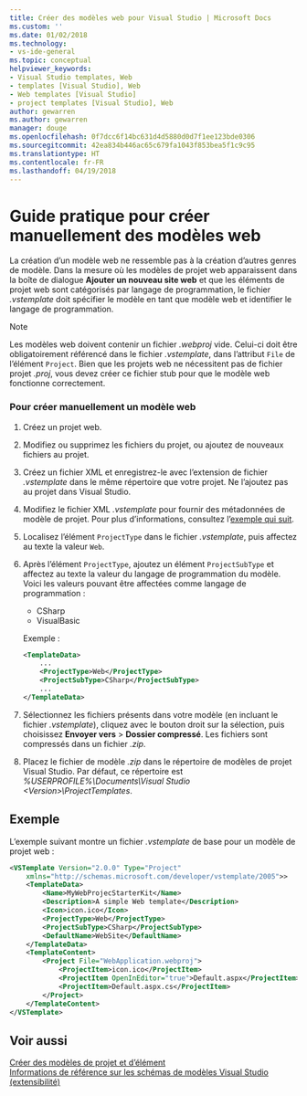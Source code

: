 ```yaml
---
title: Créer des modèles web pour Visual Studio | Microsoft Docs
ms.custom: ''
ms.date: 01/02/2018
ms.technology:
- vs-ide-general
ms.topic: conceptual
helpviewer_keywords:
- Visual Studio templates, Web
- templates [Visual Studio], Web
- Web templates [Visual Studio]
- project templates [Visual Studio], Web
author: gewarren
ms.author: gewarren
manager: douge
ms.openlocfilehash: 0f7dcc6f14bc631d4d5880d0d7f1ee123bde0306
ms.sourcegitcommit: 42ea834b446ac65c679fa1043f853bea5f1c9c95
ms.translationtype: HT
ms.contentlocale: fr-FR
ms.lasthandoff: 04/19/2018
---
```

# <a name="how-to-manually-create-web-templates"></a>Guide pratique pour créer manuellement des modèles web

La création d’un modèle web ne ressemble pas à la création d’autres genres de modèle. Dans la mesure où les modèles de projet web apparaissent dans la boîte de dialogue **Ajouter un nouveau site web** et que les éléments de projet web sont catégorisés par langage de programmation, le fichier *.vstemplate* doit spécifier le modèle en tant que modèle web et identifier le langage de programmation.

> [!NOTE]
> Les modèles web doivent contenir un fichier *.webproj* vide. Celui-ci doit être obligatoirement référencé dans le fichier *.vstemplate*, dans l’attribut `File` de l’élément `Project`. Bien que les projets web ne nécessitent pas de fichier projet *.proj*, vous devez créer ce fichier stub pour que le modèle web fonctionne correctement.

### <a name="to-manually-create-a-web-template"></a>Pour créer manuellement un modèle web

1. Créez un projet web.

1. Modifiez ou supprimez les fichiers du projet, ou ajoutez de nouveaux fichiers au projet.

1. Créez un fichier XML et enregistrez-le avec l’extension de fichier *.vstemplate* dans le même répertoire que votre projet. Ne l’ajoutez pas au projet dans Visual Studio.

1. Modifiez le fichier XML *.vstemplate* pour fournir des métadonnées de modèle de projet. Pour plus d’informations, consultez l’[exemple qui suit](#example).

1. Localisez l’élément `ProjectType` dans le fichier *.vstemplate*, puis affectez au texte la valeur `Web`.

1. Après l’élément `ProjectType`, ajoutez un élément `ProjectSubType` et affectez au texte la valeur du langage de programmation du modèle. Voici les valeurs pouvant être affectées comme langage de programmation :

    - CSharp
    - VisualBasic

    Exemple :

    ```xml
    <TemplateData>
        ...
        <ProjectType>Web</ProjectType>
        <ProjectSubType>CSharp</ProjectSubType>
        ...
    </TemplateData>
    ```

1. Sélectionnez les fichiers présents dans votre modèle (en incluant le fichier *.vstemplate*), cliquez avec le bouton droit sur la sélection, puis choisissez **Envoyer vers** > **Dossier compressé**. Les fichiers sont compressés dans un fichier *.zip*.

1. Placez le fichier de modèle *.zip* dans le répertoire de modèles de projet Visual Studio. Par défaut, ce répertoire est *%USERPROFILE%\Documents\Visual Studio \<Version\>\ProjectTemplates*.

## <a name="example"></a>Exemple

L’exemple suivant montre un fichier *.vstemplate* de base pour un modèle de projet web :

```xml
<VSTemplate Version="2.0.0" Type="Project"
    xmlns="http://schemas.microsoft.com/developer/vstemplate/2005">>
    <TemplateData>
        <Name>MyWebProjecStarterKit</Name>
        <Description>A simple Web template</Description>
        <Icon>icon.ico</Icon>
        <ProjectType>Web</ProjectType>
        <ProjectSubType>CSharp</ProjectSubType>
        <DefaultName>WebSite</DefaultName>
    </TemplateData>
    <TemplateContent>
        <Project File="WebApplication.webproj">
            <ProjectItem>icon.ico</ProjectItem>
            <ProjectItem OpenInEditor="true">Default.aspx</ProjectItem>
            <ProjectItem>Default.aspx.cs</ProjectItem>
        </Project>
    </TemplateContent>
</VSTemplate>
```

## <a name="see-also"></a>Voir aussi

[Créer des modèles de projet et d’élément](../ide/creating-project-and-item-templates.md)  
[Informations de référence sur les schémas de modèles Visual Studio (extensibilité)](../extensibility/visual-studio-template-schema-reference.md)